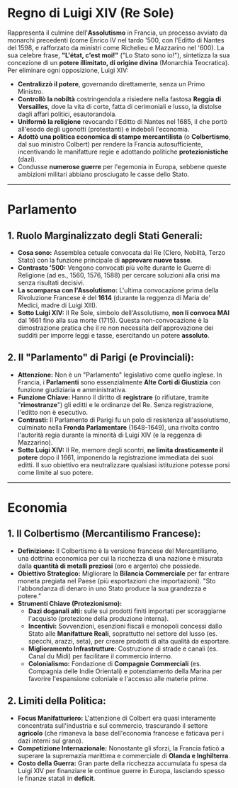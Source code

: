 # Regno di Luigi XIV (Re Sole)

Rappresenta il culmine dell'**Assolutismo** in Francia, un processo avviato da monarchi precedenti (come Enrico IV nel tardo '500, con l'Editto di Nantes del 1598, e rafforzato da ministri come Richelieu e Mazzarino nel '600). La sua celebre frase, **"L'état, c'est moi!"** ("Lo Stato sono io!"), sintetizza la sua concezione di un **potere illimitato, di origine divina** (Monarchia Teocratica). Per eliminare ogni opposizione, Luigi XIV:

* **Centralizzò il potere**, governando direttamente, senza un Primo Ministro.
* **Controllò la nobiltà** costringendola a risiedere nella fastosa **Reggia di Versailles**, dove la vita di corte, fatta di cerimoniali e lusso, la distolse dagli affari politici, esautorandola.
* **Uniformò la religione** revocando l'Editto di Nantes nel 1685, il che portò all'esodo degli ugonotti (protestanti) e indebolì l'economia.
* **Adottò una politica economica di stampo mercantilista** (o **Colbertismo**, dal suo ministro Colbert) per rendere la Francia autosufficiente, incentivando le manifatture regie e adottando politiche **protezionistiche** (dazi).
* Condusse **numerose guerre** per l'egemonia in Europa, sebbene queste ambizioni militari abbiano prosciugato le casse dello Stato.

---

# Parlamento

## 1. Ruolo Marginalizzato degli Stati Generali:

* **Cosa sono:** Assemblea cetuale convocata dal Re (Clero, Nobiltà, Terzo Stato) con la funzione principale di **approvare nuove tasse**.
* **Contrasto '500:** Vengono convocati più volte durante le Guerre di Religione (ad es., 1560, 1576, 1588) per cercare soluzioni alla crisi ma senza risultati decisivi.
* **La scomparsa con l'Assolutismo:** L'ultima convocazione prima della Rivoluzione Francese è del **1614** (durante la reggenza di Maria de' Medici, madre di Luigi XIII).
* **Sotto Luigi XIV:** Il Re Sole, simbolo dell'Assolutismo, **non li convoca MAI** dal 1661 fino alla sua morte (1715). Questa non-convocazione è la dimostrazione pratica che il re non necessita dell'approvazione dei sudditi per imporre leggi e tasse, esercitando un potere **assoluto**.

## 2. Il "Parlamento" di Parigi (e Provinciali):

* **Attenzione:** Non è un "Parlamento" legislativo come quello inglese. In Francia, i **Parlamenti** sono essenzialmente **Alte Corti di Giustizia** con funzione giudiziaria e amministrativa.
* **Funzione Chiave:** Hanno il diritto di **registrare** (o rifiutare, tramite "**rimostranze**") gli editti e le ordinanze del Re. Senza registrazione, l'editto non è esecutivo.
* **Contrasti:** Il Parlamento di Parigi fu un polo di resistenza all'assolutismo, culminato nella **Fronda Parlamentare** (1648-1649), una rivolta contro l'autorità regia durante la minorità di Luigi XIV (e la reggenza di Mazzarino).
* **Sotto Luigi XIV:** Il Re, memore degli scontri, **ne limita drasticamente il potere** dopo il 1661, imponendo la registrazione immediata dei suoi editti. Il suo obiettivo era neutralizzare qualsiasi istituzione potesse porsi come limite al suo potere.

---

# Economia

## 1. Il Colbertismo (Mercantilismo Francese):

* **Definizione:** Il Colbertismo è la versione francese del Mercantilismo, una dottrina economica per cui la ricchezza di una nazione è misurata dalla **quantità di metalli preziosi** (oro e argento) che possiede.
* **Obiettivo Strategico:** Migliorare la **Bilancia Commerciale** per far entrare moneta pregiata nel Paese (più esportazioni che importazioni). "Sto l'abbondanza di denaro in uno Stato produce la sua grandezza e potere."
* **Strumenti Chiave (Protezionismo):**
    * **Dazi doganali alti:** sulle sui prodotti finiti importati per scoraggiarne l'acquisto (protezione della produzione interna).
    * **Incentivi:** Sovvenzioni, esenzioni fiscali e monopoli concessi dallo Stato alle **Manifatture Reali**, soprattutto nel settore del lusso (es. specchi, arazzi, seta), per creare prodotti di alta qualità da esportare.
    * **Miglioramento Infrastrutture:** Costruzione di strade e canali (es. Canal du Midi) per facilitare il commercio interno.
    * **Colonialismo:** Fondazione di **Compagnie Commerciali** (es. Compagnia delle Indie Orientali) e potenziamento della Marina per favorire l'espansione coloniale e l'accesso alle materie prime.

## 2. Limiti della Politica:

* **Focus Manifatturiero:** L'attenzione di Colbert era quasi interamente concentrata sull'industria e sul commercio, trascurando il settore **agricolo** (che rimaneva la base dell'economia francese e faticava per i dazi interni sul grano).
* **Competizione Internazionale:** Nonostante gli sforzi, la Francia faticò a superare la supremazia marittima e commerciale di **Olanda e Inghilterra**.
* **Costo della Guerra:** Gran parte della ricchezza accumulata fu spesa da Luigi XIV per finanziare le continue guerre in Europa, lasciando spesso le finanze statali in **deficit**.